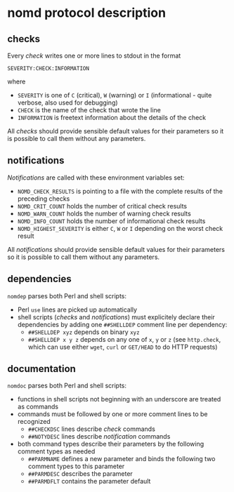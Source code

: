 nomd protocol description
=========================

checks
------

Every *check* writes one or more lines to stdout in the format

```
SEVERITY:CHECK:INFORMATION
```

where

* `SEVERITY` is one of `C` (critical), `W` (warning) or `I`
  (informational - quite verbose, also used for debugging)
* `CHECK`  is the name of the check that wrote the line
* `INFORMATION` is freetext information about the details of the check

All *checks* should provide sensible default values for their
parameters so it is possible to call them without any parameters.

notifications
-------------

*Notifications* are called with these environment variables set:

* `NOMD_CHECK_RESULTS` is pointing to a file with the complete results of
  the preceding checks
* `NOMD_CRIT_COUNT` holds the number of critical check results
* `NOMD_WARN_COUNT` holds the number of warning check results
* `NOMD_INFO_COUNT` holds the number of informational check results
* `NOMD_HIGHEST_SEVERITY` is either `C`, `W` or `I` depending on the
  worst check result

All *notifications* should provide sensible default values for their
parameters so it is possible to call them without any parameters.

dependencies
------------

`nomdep` parses both Perl and shell scripts:

* Perl `use` lines are picked up automatically
* shell scripts (*checks* and *notifications*) must explicitely
  declare their dependencies by adding one `##SHELLDEP` comment line
  per dependency:
  - `##SHELLDEP xyz` depends on binary `xyz`
  - `##SHELLDEP x y z` depends on any one of `x`, `y` or `z`
    (see `http.check`, which can use either `wget`, `curl` or
    `GET/HEAD` to do HTTP requests)

documentation
-------------

`nomdoc` parses both Perl and shell scripts:

* functions in shell scripts not beginning with an underscore are
  treated as commands
* commands must be followed by one or more comment lines to be recognized
  - `##CHECKDSC` lines describe *check* commands
  - `##NOTYDESC` lines describe *notification* commands
* both command types describe their parameters by the following
  comment types as needed
  - `##PARMNAME` defines a new parameter and binds the following two comment types to this parameter
  - `##PARMDESC` describes the parameter
  - `##PARMDFLT` contains the parameter default
